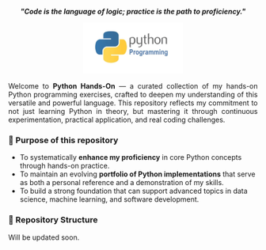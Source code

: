 <div align="center">

***"Code is the language of logic; practice is the path to proficiency."***  
</div>

<p align="center">
  <img src="python.jpg" alt="Icon" width="40%">
  </p>


<div align="justify">
  
Welcome to **Python Hands-On** — a curated collection of my hands-on Python programming exercises, crafted to deepen my understanding of this versatile and powerful language. This repository reflects my commitment to not just learning Python in theory, but mastering it through continuous experimentation, practical application, and real coding challenges.
</div>

### 🎯 Purpose of this repository  
- To systematically **enhance my proficiency** in core Python concepts through hands-on practice.  
- To maintain an evolving **portfolio of Python implementations** that serve as both a personal reference and a demonstration of my skills.  
- To build a strong foundation that can support advanced topics in data science, machine learning, and software development.

### 📂 Repository Structure
Will be updated soon.


